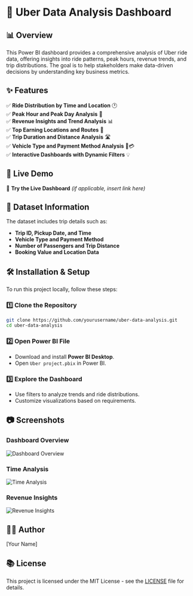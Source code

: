 # 🚖 Uber Data Analysis Dashboard

## 📊 Overview
This Power BI dashboard provides a comprehensive analysis of Uber ride data, offering insights into ride patterns, peak hours, revenue trends, and trip distributions. The goal is to help stakeholders make data-driven decisions by understanding key business metrics.

## ✨ Features

✅ **Ride Distribution by Time and Location** 🕐  
✅ **Peak Hour and Peak Day Analysis** 📆  
✅ **Revenue Insights and Trend Analysis** 📊  
✅ **Top Earning Locations and Routes** 📍  
✅ **Trip Duration and Distance Analysis** 🛣️  
✅ **Vehicle Type and Payment Method Analysis** 🚗💳  
✅ **Interactive Dashboards with Dynamic Filters** 💡  

## 🚀 Live Demo
🔗 **Try the Live Dashboard** *(if applicable, insert link here)*

## 💂 Dataset Information
The dataset includes trip details such as:
- **Trip ID, Pickup Date, and Time**
- **Vehicle Type and Payment Method**
- **Number of Passengers and Trip Distance**
- **Booking Value and Location Data**

## 🛠 Installation & Setup

To run this project locally, follow these steps:

### 1️⃣ Clone the Repository
```sh
git clone https://github.com/yourusername/uber-data-analysis.git
cd uber-data-analysis
```

### 2️⃣ Open Power BI File
- Download and install **Power BI Desktop**.
- Open `Uber project.pbix` in Power BI.

### 3️⃣ Explore the Dashboard
- Use filters to analyze trends and ride distributions.
- Customize visualizations based on requirements.

## 📷 Screenshots

### **Dashboard Overview**
![Dashboard Overview](screenshots/dashboard_overview.png)

### **Time Analysis**
![Time Analysis](screenshots/peak_hour_analysis.png)

### **Revenue Insights**
![Revenue Insights](screenshots/revenue_insights.png)

## 👨‍💼 Author
[Your Name]

## 📚 License
This project is licensed under the MIT License - see the [LICENSE](LICENSE) file for details.
